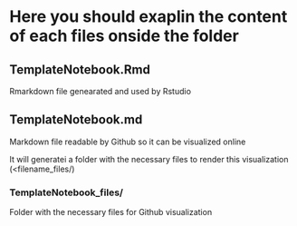#  Here you should exaplin the content of each files onside the folder

## TemplateNotebook.Rmd
Rmarkdown file genearated and used by Rstudio

## TemplateNotebook.md
Markdown file readable by Github so it can be visualized online

It will generatei a folder with the necessary files to render this visualization (\<filename\_files/)

### TemplateNotebook\_files/
Folder with the necessary files for Github visualization





